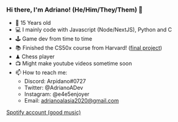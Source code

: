 ### Hi there, I'm Adriano! (He/Him/They/Them) 👋


- 🎂 15 Years old
- 💻 I mainly code with Javascript (Node/NextJS), Python and C
- 🕹 Game dev from time to time
- 📚 Finished the CS50x course from Harvard! ([final project](https://github.com/AdrianoAla/cs50-final-projecy))
- ♟ Chess player
- 📺 Might make youtube videos sometime soon
- 📫 How to reach me:
  - Discord: Arpidano#0727
  - Twitter: @AdrianoADev
  - Instagram: @e4e5enjoyer
  - Email: adrianoalasia2020@gmail.com

[Spotify account (good music)](https://open.spotify.com/user/3133gof5jngmco3lbubwpmu2vevi?si=f1265a6a91ce48dc&nd=1)
